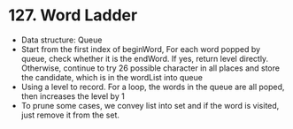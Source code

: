 # 127. Word Ladder
- Data structure: Queue
- Start from the first index of beginWord, For each word popped by queue, check whether it is the endWord. 
  If yes, return level directly. Otherwise, continue to try 26 possible character in all places and 
  store the candidate, which is in the wordList into queue
- Using a level to record. For a loop, the words in the queue are all poped, then increases the level by 1
- To prune some cases, we convey list into set and if the word is visited, just remove it from the set. 